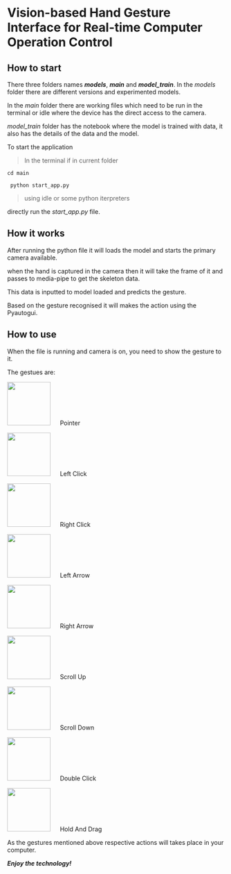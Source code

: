 # Vision-based Hand Gesture Interface for Real-time Computer Operation Control
## How to start
There three folders names **_models_**, **_main_** and **_model_train_**. 
In the _models_ folder there are different versions and experimented models. 

In the _main_ folder there are working files which need to be run in the terminal or idle where the device has the direct access to the camera.

_model\_train_ folder has the notebook where the model is trained with data, it also has the details of the data and the model.

To start the application
> In the terminal if in current folder

`` cd main ``
  
`` python start_app.py``


> using idle or some python iterpreters 

 directly run the _start_app.py_ file.

## How it works

After running the python file it will loads the model and starts the primary camera available.

when the hand is captured in the camera then it will take the frame of it and passes to media-pipe to get the skeleton data. 

This data is inputted to model loaded and predicts the gesture.

Based on the gesture recognised it will makes the action using the Pyautogui.

## How to use

When the file is running and camera is on, you need to show the gesture to it.

The gestues are:

<img src="https://user-images.githubusercontent.com/59569250/163226890-0485aeab-f61e-4fe3-b94a-4de898217503.png" width="100" height="100"> &emsp; Pointer

<img src="https://user-images.githubusercontent.com/59569250/163226881-ab74c92a-46ad-4f2c-b0b8-0815e12565e5.jpg" width="100" height="100"> &emsp; Left Click

<img src="https://user-images.githubusercontent.com/59569250/163226895-98c96f23-0b97-4725-ab6c-2848622e88a6.jpg" width="100" height="100"> &emsp; Right Click

<img src="https://user-images.githubusercontent.com/59569250/163226869-4b91f761-92f2-4b6d-90ec-54a844e209c0.jpg" width="100" height="100"> &emsp; Left Arrow

<img src="https://user-images.githubusercontent.com/59569250/163226891-cf7cfd94-f2bc-4a85-8a2c-4be1a644daba.jpg" width="100" height="100"> &emsp; Right Arrow

<img src="https://user-images.githubusercontent.com/59569250/163226897-d84a8890-fc39-4db9-b296-44301eb60e90.jpg" width="100" height="100"> &emsp; Scroll Up

<img src="https://user-images.githubusercontent.com/59569250/163226896-314fd3ce-6529-4118-be76-da4b0a41274f.jpg" width="100" height="100"> &emsp; Scroll Down

<img src="https://user-images.githubusercontent.com/59569250/163226902-50279a35-d7ac-4e5a-8e76-120c1dd0c50c.jpg" width="100" height="100"> &emsp; Double Click

<img src="https://user-images.githubusercontent.com/59569250/163226907-38dedaa7-2104-44ed-901f-ff981fd58b1e.jpg" width="100" height="100"> &emsp; Hold And Drag

As the gestures mentioned above respective actions will takes place in your computer.


**_Enjoy the technology!_**
